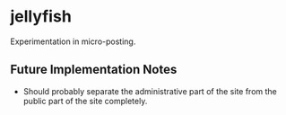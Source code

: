 jellyfish
=========

Experimentation in micro-posting.

## Future Implementation Notes

+ Should probably separate the administrative part of the site from the public part of the site completely.